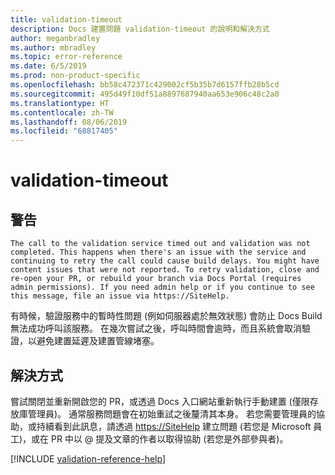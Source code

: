 ```yaml
---
title: validation-timeout
description: Docs 建置問題 validation-timeout 的說明和解決方式
author: meganbradley
ms.author: mbradley
ms.topic: error-reference
ms.date: 6/5/2019
ms.prod: non-product-specific
ms.openlocfilehash: bb58c472371c429002cf5b35b7d6157ffb28b5cd
ms.sourcegitcommit: 495d49f10df51a8897687940aa653e906c48c2a0
ms.translationtype: HT
ms.contentlocale: zh-TW
ms.lasthandoff: 08/06/2019
ms.locfileid: "68817405"
---
```

# <a name="validation-timeout"></a>validation-timeout

## <a name="warning"></a>警告

`The call to the validation service timed out and validation was not completed. This happens when there's an issue with the service and continuing to retry the call could cause build delays. You might have content issues that were not reported. To retry validation, close and re-open your PR, or rebuild your branch via Docs Portal (requires admin permissions). If you need admin help or if you continue to see this message, file an issue via https://SiteHelp.`

有時候，驗證服務中的暫時性問題 (例如伺服器處於無效狀態) 會防止 Docs Build 無法成功呼叫該服務。 在幾次嘗試之後，呼叫時間會逾時，而且系統會取消驗證，以避免建置延遲及建置管線堵塞。

## <a name="resolution"></a>解決方式

嘗試關閉並重新開啟您的 PR，或透過 Docs 入口網站重新執行手動建置 (僅限存放庫管理員)。 通常服務問題會在初始重試之後釐清其本身。 若您需要管理員的協助，或持續看到此訊息，請透過 [https://SiteHelp](https://SiteHelp) 建立問題 (若您是 Microsoft 員工)，或在 PR 中以 @ 提及文章的作者以取得協助 (若您是外部參與者)。

<!--make sure to add this file to your includes folder and verify the path-->
[!INCLUDE [validation-reference-help](includes/validation-reference-help.md)]
